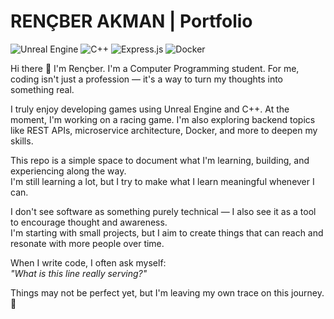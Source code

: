 # RENÇBER AKMAN | Portfolio

![Unreal Engine](https://img.shields.io/badge/Unreal-Engine-blue?logo=unrealengine)
![C++](https://img.shields.io/badge/C++-00599C?logo=cplusplus&logoColor=white)
![Express.js](https://img.shields.io/badge/Express.js-grey?logo=express&logoColor=white)
![Docker](https://img.shields.io/badge/Docker-2496ED?logo=docker&logoColor=white)



Hi there 👋 I'm Rençber. I'm a Computer Programming student. For me, coding isn't just a profession — it's a way to turn my thoughts into something real.

I truly enjoy developing games using Unreal Engine and C++. At the moment, I'm working on a racing game. I'm also exploring backend topics like REST APIs, microservice architecture, Docker, and more to deepen my skills.

This repo is a simple space to document what I'm learning, building, and experiencing along the way.  
I'm still learning a lot, but I try to make what I learn meaningful whenever I can.

I don't see software as something purely technical — I also see it as a tool to encourage thought and awareness.  
I'm starting with small projects, but I aim to create things that can reach and resonate with more people over time.

When I write code, I often ask myself:  
_"What is this line really serving?"_

Things may not be perfect yet, but I'm leaving my own trace on this journey. 🌱